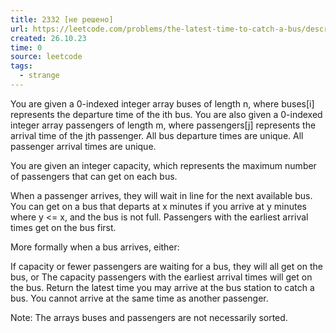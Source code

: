 ```yaml
---
title: 2332 [не решено]
url: https://leetcode.com/problems/the-latest-time-to-catch-a-bus/description/
created: 26.10.23
time: 0
source: leetcode
tags:
  - strange
---
```


You are given a 0-indexed integer array buses of length n, where buses[i] represents the departure time of the ith bus. You are also given a 0-indexed integer array passengers of length m, where passengers[j] represents the arrival time of the jth passenger. All bus departure times are unique. All passenger arrival times are unique.

You are given an integer capacity, which represents the maximum number of passengers that can get on each bus.

When a passenger arrives, they will wait in line for the next available bus. You can get on a bus that departs at x minutes if you arrive at y minutes where y <= x, and the bus is not full. Passengers with the earliest arrival times get on the bus first.

More formally when a bus arrives, either:

If capacity or fewer passengers are waiting for a bus, they will all get on the bus, or
The capacity passengers with the earliest arrival times will get on the bus.
Return the latest time you may arrive at the bus station to catch a bus. You cannot arrive at the same time as another passenger.

Note: The arrays buses and passengers are not necessarily sorted.
